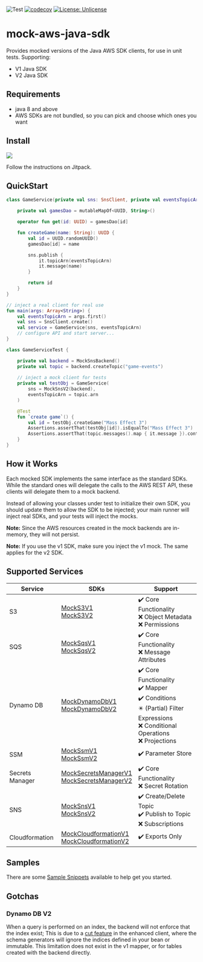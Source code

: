 ![Test](https://github.com/oharaandrew314/mock-aws-java-sdk/workflows/Test/badge.svg)
[![codecov](https://codecov.io/gh/oharaandrew314/mock-aws-java-sdk/branch/master/graph/badge.svg)](https://codecov.io/gh/oharaandrew314/mock-aws-java-sdk)
[![License: Unlicense](https://img.shields.io/badge/license-Unlicense-blue.svg)](http://unlicense.org/)

# mock-aws-java-sdk

Provides mocked versions of the Java AWS SDK clients, for use in unit tests.
Supporting:
- V1 Java SDK
- V2 Java SDK

## Requirements

- java 8 and above
- AWS SDKs are not bundled, so you can pick and choose which ones you want

## Install

[![](https://jitpack.io/v/oharaandrew314/mock-aws-java-sdk.svg)](https://jitpack.io/#oharaandrew314/mock-aws-java-sdk)

Follow the instructions on Jitpack.

## QuickStart

```kotlin
class GameService(private val sns: SnsClient, private val eventsTopicArn: String) {

    private val gamesDao = mutableMapOf<UUID, String>()

    operator fun get(id: UUID) = gamesDao[id]

    fun createGame(name: String): UUID {
        val id = UUID.randomUUID()
        gamesDao[id] = name

        sns.publish {
            it.topicArn(eventsTopicArn)
            it.message(name)
        }

        return id
    }
}

// inject a real client for real use
fun main(args: Array<String>) {
    val eventsTopicArn = args.first()
    val sns = SnsClient.create()
    val service = GameService(sns, eventsTopicArn)
    // configure API and start server...
}

class GameServiceTest {

    private val backend = MockSnsBackend()
    private val topic = backend.createTopic("game-events")
    
    // inject a mock client for tests
    private val testObj = GameService(
        sns = MockSnsV2(backend),
        eventsTopicArn = topic.arn
    )

    @Test
    fun `create game`() {
        val id = testObj.createGame("Mass Effect 3")
        Assertions.assertThat(testObj[id]).isEqualTo("Mass Effect 3")
        Assertions.assertThat(topic.messages().map { it.message }).containsExactly("Mass Effect 3")
    }
}
```

## How it Works

Each mocked SDK implements the same interface as the standard SDKs.
While the standard ones will delegate the calls to the AWS REST API,
these clients will delegate them to a mock backend.

Instead of allowing your classes under test to initialize their own SDK,
you should update them to allow the SDK to be injected;
your main runner will inject real SDKs, and your tests will inject the mocks.

**Note:** Since the AWS resources created in the mock backends are in-memory, they will not persist.

**Note:** If you use the v1 SDK, make sure you inject the v1 mock.  The same applies for the v2 SDK. 


## Supported Services

| Service | SDKs | Support |
| ------- | ---- | ------- | 
| S3 | [MockS3V1](src/main/kotlin/io/andrewohara/awsmock/s3/MockS3V1.kt)<br/>[MockS3V2](src/main/kotlin/io/andrewohara/awsmock/s3/MockS3V2.kt) | :heavy_check_mark: Core Functionality<br/>:x: Object Metadata<br/>:x: Permissions |
| SQS | [MockSqsV1](src/main/kotlin/io/andrewohara/awsmock/sqs/MockSqsV1.kt)<br/>[MockSqsV2](src/main/kotlin/io/andrewohara/awsmock/sqs/MockSqsV2.kt) | :heavy_check_mark: Core Functionality<br/>:x: Message Attributes |
| Dynamo DB | [MockDynamoDbV1](src/main/kotlin/io/andrewohara/awsmock/dynamodb/MockDynamoDbV1.kt)<br/>[MockDynamoDbV2](src/main/kotlin/io/andrewohara/awsmock/dynamodb/MockDynamoDbV2.kt) | :heavy_check_mark: Core Functionality<br/>:heavy_check_mark: Mapper<br/>:heavy_check_mark: Conditions<br/>:eight_pointed_black_star: (Partial) Filter Expressions<br/>:x: Conditional Operations<br/>:x: Projections |
| SSM | [MockSsmV1](src/main/kotlin/io/andrewohara/awsmock/ssm/MockSsmV1.kt)<br/>[MockSsmV2](src/main/kotlin/io/andrewohara/awsmock/ssm/MockSsmV2.kt) | :heavy_check_mark: Parameter Store |
| Secrets Manager | [MockSecretsManagerV1](src/main/kotlin/io/andrewohara/awsmock/secretsmanager/MockSecretsManagerV1.kt)<br/>[MockSecretsManagerV2](src/main/kotlin/io/andrewohara/awsmock/secretsmanager/MockSecretsManagerV2.kt) | :heavy_check_mark: Core Functionality<br/>:x: Secret Rotation |
| SNS | [MockSnsV1](src/main/kotlin/io/andrewohara/awsmock/sns/MockSnsV1.kt)<br/>[MockSnsV2](src/main/kotlin/io/andrewohara/awsmock/sns/MockSnsV2.kt) | :heavy_check_mark: Create/Delete Topic<br/>:heavy_check_mark: Publish to Topic<br/>:x: Subscriptions |
| Cloudformation | [MockCloudformationV1](src/main/kotlin/io/andrewohara/awsmock/cloudformation/MockCloudformationV1.kt)<br/>[MockCloudformationV2](src/main/kotlin/io/andrewohara/awsmock/cloudformation/MockCloudformationV2.kt) | :heavy_check_mark: Exports Only |

## Samples

There are some [Sample Snippets](tree/master/src/test/kotlin/io/andrewohara/awsmock/samples) available to help get you started.

## Gotchas

### Dynamo DB V2

When a query is performed on an index, the backend will not enforce that the index exist;
This is due to a [cut feature](https://github.com/aws/aws-sdk-java-v2/issues/1771) in the enhanced client,
where the schema generators will ignore the indices defined in your bean or immutable.
This limitation does not exist in the v1 mapper, or for tables created with the backend directly.